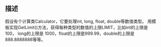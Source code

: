 ## 描述
假设有个计算类Calculator，它要处理int, long, float, double等数值类型。
用模板实现GetLimit()方法，获得每种类型的数值的上限LIMIT，比如int的上限是100，
long的上限是 1000，float的上限是999.99，double的上限是888.8888888等等。
